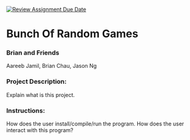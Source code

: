 [![Review Assignment Due Date](https://classroom.github.com/assets/deadline-readme-button-24ddc0f5d75046c5622901739e7c5dd533143b0c8e959d652212380cedb1ea36.svg)](https://classroom.github.com/a/SQs7pKlr)
# Bunch Of Random Games 

### Brian and Friends

Aareeb Jamil, Brian Chau, Jason Ng
       
### Project Description:

Explain what is this project.
  
### Instructions:

How does the user install/compile/run the program.
How does the user interact with this program?
